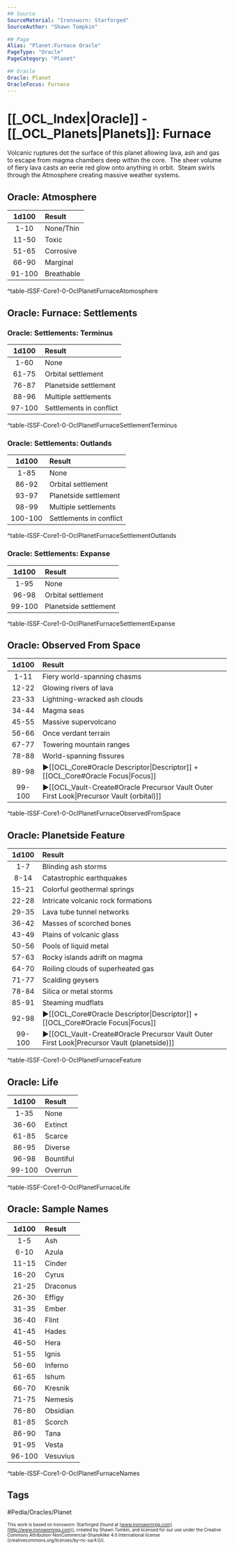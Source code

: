 ```yaml
---
## Source
SourceMaterial: "Ironsworn: Starforged"
SourceAuthor: "Shawn Tompkin"

## Page
Alias: "Planet:Furnace Oracle"
PageType: "Oracle"
PageCategory: "Planet"

## Oracle
Oracle: Planet
OracleFocus: Furnace
---
```

# [[_OCL_Index|Oracle]] - [[_OCL_Planets|Planets]]: Furnace
Volcanic ruptures dot the surface of this planet allowing lava, ash and gas to escape from magma chambers deep within the core.  The sheer volume of fiery lava casts an eerie red glow onto anything in orbit.  Steam swirls through the Atmosphere creating massive weather systems.

## Oracle: Atmosphere
| 1d100 | Result |
|:---:|:--- |
| 1-10 | None/Thin |
| 11-50 | Toxic |
| 51-65 | Corrosive |
| 66-90 | Marginal |
| 91-100 | Breathable |
^table-ISSF-Core1-0-OclPlanetFurnaceAtomosphere

## Oracle: Furnace: Settlements
### Oracle: Settlements: Terminus
| 1d100 | Result |
|:---:|:--- |
| 1-60 | None |
| 61-75 | Orbital settlement |
| 76-87 | Planetside settlement |
| 88-96 | Multiple settlements |
| 97-100 | Settlements in conflict |
^table-ISSF-Core1-0-OclPlanetFurnaceSettlementTerminus

### Oracle: Settlements: Outlands
| 1d100 | Result |
|:---:|:--- |
| 1-85 | None |
| 86-92 | Orbital settlement |
| 93-97 | Planetside settlement |
| 98-99 | Multiple settlements |
| 100-100 | Settlements in conflict |
^table-ISSF-Core1-0-OclPlanetFurnaceSettlementOutlands

### Oracle: Settlements: Expanse
| 1d100 | Result |
|:---:|:--- |
| 1-95 | None |
| 96-98 | Orbital settlement |
| 99-100 | Planetside settlement |
^table-ISSF-Core1-0-OclPlanetFurnaceSettlementExpanse

## Oracle: Observed From Space
| 1d100 | Result |
|:---:|:--- |
| 1-11 | Fiery world-spanning chasms |
| 12-22 | Glowing rivers of lava |
| 23-33 | Lightning-wracked ash clouds |
| 34-44 | Magma seas |
| 45-55 | Massive supervolcano |
| 56-66 | Once verdant terrain |
| 67-77 | Towering mountain ranges |
| 78-88 | World-spanning fissures |
| 89-98 | ▶[[OCL_Core#Oracle Descriptor\|Descriptor]] + [[OCL_Core#Oracle Focus\|Focus]] |
| 99-100 | ▶[[OCL_Vault-Create#Oracle Precursor Vault Outer First Look\|Precursor Vault (orbital)]] |
^table-ISSF-Core1-0-OclPlanetFurnaceObservedFromSpace

## Oracle: Planetside Feature
| 1d100 | Result |
|:---:|:--- |
| 1-7 | Blinding ash storms |
| 8-14 | Catastrophic earthquakes |
| 15-21 | Colorful geothermal springs |
| 22-28 | Intricate volcanic rock formations |
| 29-35 | Lava tube tunnel networks |
| 36-42 | Masses of scorched bones |
| 43-49 | Plains of volcanic glass |
| 50-56 | Pools of liquid metal |
| 57-63 | Rocky islands adrift on magma |
| 64-70 | Roiling clouds of superheated gas |
| 71-77 | Scalding geysers |
| 78-84 | Silica or metal storms |
| 85-91 | Steaming mudflats |
| 92-98 | ▶[[OCL_Core#Oracle Descriptor\|Descriptor]] + [[OCL_Core#Oracle Focus\|Focus]] |
| 99-100 | ▶[[OCL_Vault-Create#Oracle Precursor Vault Outer First Look\|Precursor Vault (planetside)]] |
^table-ISSF-Core1-0-OclPlanetFurnaceFeature

## Oracle: Life
| 1d100 | Result |
|:---:|:--- |
| 1-35 | None |
| 36-60 | Extinct |
| 61-85 | Scarce |
| 86-95 | Diverse |
| 96-98 | Bountiful |
| 99-100 | Overrun |
^table-ISSF-Core1-0-OclPlanetFurnaceLife

## Oracle: Sample Names
| 1d100 | Result |
|:---:|:--- |
| 1-5 | Ash |
| 6-10 | Azula |
| 11-15 | Cinder |
| 16-20 | Cyrus |
| 21-25 | Draconus |
| 26-30 | Effigy |
| 31-35 | Ember |
| 36-40 | Flint |
| 41-45 | Hades |
| 46-50 | Hera |
| 51-55 | Ignis |
| 56-60 | Inferno |
| 61-65 | Ishum |
| 66-70 | Kresnik |
| 71-75 | Nemesis |
| 76-80 | Obsidian |
| 81-85 | Scorch |
| 86-90 | Tana |
| 91-95 | Vesta |
| 96-100 | Vesuvius |
^table-ISSF-Core1-0-OclPlanetFurnaceNames

## Tags
#Pedia/Oracles/Planet 

<font size=-2>This work is based on Ironsworn: Starforged (found at [www.ironswornrpg.com](http://www.ironswornrpg.com)), created by Shawn Tomkin, and licensed for our use under the Creative Commons Attribution-NonCommercial-ShareAlike 4.0 International license  (creativecommons.org/licenses/by-nc-sa/4.0/).</font>